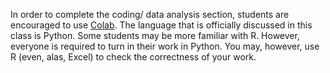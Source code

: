 
In order to complete the coding/ data analysis section, students are encouraged
to use [Colab](https://colab.research.google.com/).
The language that is officially discussed in this class is Python.
Some students may be more familiar with R. However, everyone is required to turn
in their work in Python.
You may, however, use R (even, alas, Excel) to check the correctness of your work.
